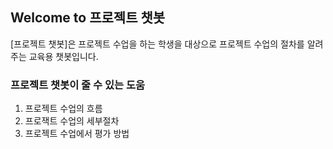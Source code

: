 ## Welcome to **프로젝트 챗봇**

 [프로젝트 챗봇]은 프로젝트 수업을 하는 학생을 대상으로 프로젝트 수업의 절차를 알려주는 교육용 챗봇입니다.
 
### **프로젝트 챗봇이 줄 수 있는 도움**
 1. 프로젝트 수업의 흐름
 2. 프로잭트 수업의 세부절차
 3. 프로젝트 수업에서 평가 방법

